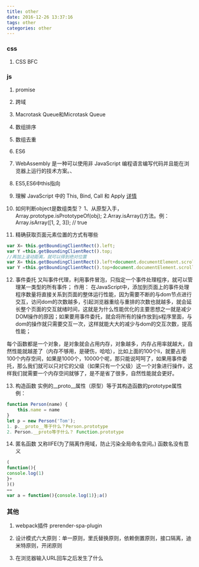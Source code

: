 ```yaml
---
title: other
date: 2016-12-26 13:37:16
tags: other
categories: other
---
```


### css
1. CSS BFC


### js
1. promise

2. 跨域

3. Macrotask Queue和Microtask Queue

4. 数组排序

5. 数组去重

6. ES6

7. WebAssembly 是一种可以使用非 JavaScript 编程语言编写代码并且能在浏览器上运行的技术方案。、

8. ES5,ES6中this指向

9. 理解 JavaScript 中的 This, Bind, Call 和 Apply
[详情](https://www.runoob.com/w3cnote/js-call-apply-bind.html)

10. 如何判断object是数组类型？
1、从原型入手，Array.prototype.isPrototypeOf(obj);
2.Array.isArray()方法。例：Array.isArray([1, 2, 3]);  // true

11. 精确获取页面元素位置的方式有哪些
```js
var X= this.getBoundingClientRect().left;
var Y =this.getBoundingClientRect().top;
//再加上滚动距离，就可以得到绝对位置
var X= this.getBoundingClientRect().left+document.documentElement.scrollLeft;
var Y =this.getBoundingClientRect().top+document.documentElement.scrollTop;
```

12. 事件委托
又叫事件代理，利用事件冒泡，只指定一个事件处理程序，就可以管理某一类型的所有事件；
作用：
在JavaScript中，添加到页面上的事件处理程序数量将直接关系到页面的整体运行性能，因为需要不断的与dom节点进行交互，访问dom的次数越多，引起浏览器重绘与重排的次数也就越多，就会延长整个页面的交互就绪时间，这就是为什么性能优化的主要思想之一就是减少DOM操作的原因；如果要用事件委托，就会将所有的操作放到js程序里面，与dom的操作就只需要交互一次，这样就能大大的减少与dom的交互次数，提高性能；

每个函数都是一个对象，是对象就会占用内存，对象越多，内存占用率就越大，自然性能就越差了（内存不够用，是硬伤，哈哈），比如上面的100个li，就要占用100个内存空间，如果是1000个，10000个呢，那只能说呵呵了，如果用事件委托，那么我们就可以只对它的父级（如果只有一个父级）这一个对象进行操作，这样我们就需要一个内存空间就够了，是不是省了很多，自然性能就会更好。

13. 构造函数
实例的__proto__属性（原型）等于其构造函数的prototype属性
例：
```js
function Person(name) {
    this.name = name
}
let p = new Person('Tom');
1. p.__proto__等于什么？Person.prototype
2. Person.__proto等于什么？ Function.prototype
```

14. 匿名函数 又称IIFE(为了隔离作用域，防止污染全局命名空间。) 函数名没有意义
```js
(
function(){
console.log(1)
}+
)()
==
var a = function(){console.log(1)};a()
```

### 其他
1. webpack插件 prerender-spa-plugin

2. 设计模式六大原则：单一原则，里氏替换原则，依赖倒置原则，接口隔离，迪米特原则，开闭原则

3. 在浏览器输入URL回车之后发生了什么